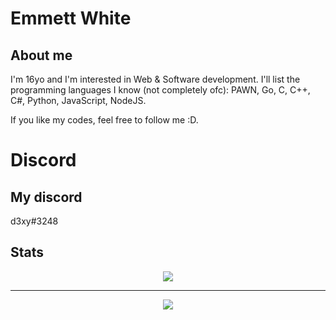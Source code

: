 # Emmett White
## About me
I'm 16yo and I'm interested in Web & Software development. I'll list the programming languages I know (not completely ofc): PAWN, Go, C, C++, C#, Python, JavaScript, NodeJS.

If you like my codes, feel free to follow me :D.

# Discord
## My discord
d3xy#3248

<h2>Stats</h2>

<p align="center">
  <img src="https://github-readme-stats.vercel.app/api?username=emmett-white&show_icons=true&theme=radical">
  <br>
  <hr>
</p>
<p align="center">
  <img src="https://github-readme-stats.vercel.app/api/top-langs/?username=emmett-white&langs_count=8&theme=radical"></p>
